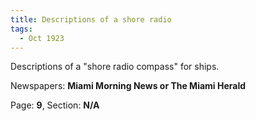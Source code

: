 ```yaml
---  
title: Descriptions of a shore radio  
tags:  
  - Oct 1923  
---  
```

  
Descriptions of a "shore radio compass" for ships.  
  
Newspapers: **Miami Morning News or The Miami Herald**  
  
Page: **9**, Section: **N/A** 
